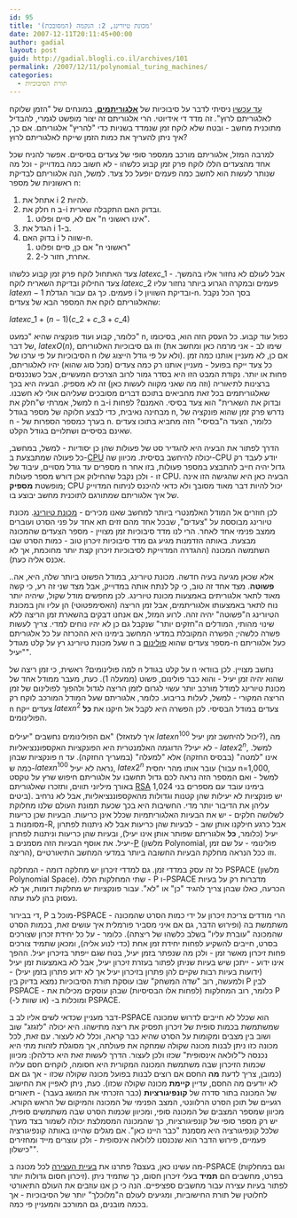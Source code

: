 ```yaml
---
id: 95
title: 'מכונת טיורינג, 2: הנקמה (המסובכת)'
date: 2007-12-11T20:11:45+00:00
author: gadial
layout: post
guid: http://gadial.blogli.co.il/archives/101
permalink: /2007/12/11/polynomial_turing_machines/
categories:
  - תורת הסיבוכיות
---
```

[עד עכשיו](http://www.gadial.net/?p=94) ניסיתי לדבר על סיבוכיות של [**אלגוריתמים**](http://he.wikipedia.org/wiki/%D7%90%D7%9C%D7%92%D7%95%D7%A8%D7%99%D7%AA%D7%9D), במונחים של "הזמן שלוקח לאלגוריתם לרוץ". זה מדד די אידיוטי. הרי אלגוריתם זה יצור מופשט לגמרי, להבדיל מתוכנית מחשב - ובטח שלא לוקח זמן שנמדד בשניות כדי "להריץ" אלגוריתם. אם כך, איך ניתן להעריך את כמות הזמן שייקח לאלגוריתם לרוץ?

למרבה המזל, אלגוריתם מורכב ממספר סופי של צעדים בסיסיים. אפשר להניח שכל אחד מהצעדים הללו לוקח פרק זמן קבוע כלשהו - לא חשוב כמה במדוייק - וכל מה שנותר לעשות הוא לחשב כמה פעמים יופעל כל צעד. למשל, הנה אלגוריתם לבדיקת ראשוניות של מספר n:

  1. אתחל את i להיות 2.
  2. חלק את n ב-i ובדוק האם התקבלה שארית. 
      1. אם לא, סיים ופלוט "n אינו ראשוני".
  3. הגדל את i ב-1.
  4. בדוק האם i שווה ל-n. 
      1. אם כן, סיים ופלוט "n ראשוני"
      2. אחרת, חזור ל-2.

צעד האתחול לוקח פרק זמן קבוע כלשהו $latex c\_1$ - אבל לעולם לא נחזור אליו בהמשך. צעד החילוק ובדיקת השארית לוקח $latex c\_2$ פעמים ובמקרה הגרוע ביותר נחזור עליו $latex n-1$ פעמים. כך גם עבור הגדלת i ובדיקת השוויון ל-n. בסך הכל נקבל שהאלגוריתם לוקח את המספר הבא של צעדים:

$latex c\_1+(n-1)(c\_2+c\_3+c\_4)$

כלומר, קבוע ועוד פונקציה שהיא "כמעט" n, כפול עוד קבוע. כל העסק הזה הוא, בסיכומו של דבר, $latex O(n)$, וזו גם סיבוכיות האלגוריתם (שימו לב - אני מרמה כאן ומחשב את הסיבוכיות על פי ערכו של n ולא על פי גודל הייצוג שלו). אם כן, לא מעניין אותנו כמה זמן כל צעד ייקח בפועל - מעניין אותנו רק כמה צעדים (מכל סוג שהוא) יהיו לאלגוריתם, פחות או יותר. נקודת המבט הזו היא בסדר גמור לרוב הצרכים המעשיים, אבל כשנכנסים ברצינות לתיאוריה (וזה מה שאני מקווה לעשות כאן) זה לא מספיק. הבעיה היא בכך שאלגוריתמים בכל זאת מחביאים בתוכם דברים מסובכים שעליהם אולי לא חשבנו. למשל, אמרתי ש"חלק את n ב-i ובדוק את השארית" הוא צעד בסיסי. האמנם? לפחות מבחינה נאיבית, כדי לבצע חלוקה של מספר בגודל n, נדרש פרק זמן שהוא פונקציה של n - בערך כמספר הספרות של n. כלומר, הצעד ה"בסיסי" הזה מחביא בתוכו צעדים שאינם בסיסיים ושתלויים בגודל הקלט.

הדרך לפתור את הבעיה היא להגדיר סט של פעולות שהן כן יסודיות - למשל, במחשב, כל פעולה שמתבצעת ב-[CPU](http://he.wikipedia.org/wiki/CPU) יכולה להיחשב בסיסית. מכיוון שה-CPU יודע לעבד רק מספרים עד גודל מסויים, עיבוד של n גדול יהיה חייב להתבצע במספר פעולות, בזו אחר זו - ולכן נקבל שהחילוק אכן דורש מספר פעולות CPU. הבעיה כאן היא שהגישה הזו אינה מופשטת **מספיק**; CPU יכול להיות דבר מאוד מסובך ולא כדאי להיכנס לניתוח המדוייק של איך אלגוריתם שמתורגם לתוכנית מחשב יבוצע בו.

לכן חוזרים אל המודל האלמנטרי ביותר למחשב שאנו מכירים - [מכונת טיורינג](http://he.wikipedia.org/wiki/%D7%9E%D7%9B%D7%95%D7%A0%D7%AA_%D7%98%D7%99%D7%95%D7%A8%D7%99%D7%A0%D7%92). מכונת טיורינג מבוססת על "צעדים", שבכל אחד מהם זזים תא אחד על פני הסרט ועוברים ממצב פנימי אחד לאחר. הרי לנו מדד סיבוכיות זמן מצויין - מספר הצעדים שהמכונה מבצעת. באותה הזדמנות מגיע גם מדד סיבוכיות זיכרון טוב - כמות הסרט שבו השתמשה המכונה (ההגדרה המדוייקת לסיבוכיות זיכרון קצת יותר מחוכמת, אך לא אכנס אליה כעת).

אלא שכאן מגיעה בעיה חדשה. מכונת טיורינג, במודל הפשוט ביותר שלה, היא, אה.. **פשוטה**. מצד אחד זה טוב, כי קל לנתח אותה במדוייק, אבל מצד שני זה רע, כי קשה מאוד לתאר אלגוריתים באמצעות מכונת טיורינג. לכן מחפשים מודל שקול, שיהיה יותר נוח לתאר באמצעותו אלגוריתמים, אבל זמן הריצה (האסימפטוטי) הן עליו והן במכונת הטיורינג ה"פשוטה" יהיה זהה. לרוע המזל, אם אנחנו דבקים בהשארת זמן הריצה ללא שינוי מהותי, המודלים ה"חזקים יותר" שנקבל גם כן לא יהיו נוחים למדי. צריך לעשות פשרה כלשהי; הפשרה המקובלת במדעי המחשב בימינו היא ההכרזה על כל אלגוריתם שעל מכונת טיורינג רץ על קלט מגודל n מספר צעדים שהוא [פולינום](http://he.wikipedia.org/wiki/%D7%A4%D7%95%D7%9C%D7%99%D7%A0%D7%95%D7%9D) ב-n כעל אלגוריתם "יעיל".

למה פולינומים? ראשית, כי זמן ריצה של n על קלט בגודל n נחשב מצויין. לכן בוודאי שהוא יהיה זמן יעיל - והוא כבר פולינום, פשוט (ממעלה 1). כעת, מעבר ממודל אחד של מכונת טיורינג למודל מורכב יותר עשוי לגרום לזמן הריצה לגדול ולהפוך לפולינום של זמן הריצה המקורי - למשל, לעלות בריבוע. כלומר, אלגוריתם שעל המודל המורכב לוקח רק n צעדים ייקח $latex n^2$ צעדים במודל הבסיסי. לכן הפשרה היא לקבל אל חיקנו את **כל** הפולינומים.

אם הפולינומים נחשבים "יעילים" (איך לעזאזל $latex n^{100}$ יכול להיחשב זמן יעיל?), מה לא יעיל? הדוגמה האלמנטרית היא הפונקציות האקספוננציאליות - $latex 2^{n}$, למשל. פונקציות שבהן n אינו "למטה" (בבסיס החזקה) אלא "למעלה" (במעריך החזקה). עד כמה ש-$latex n^{100}$ נראה לא יעיל, $latex 2^{n}$ עובר אותו מהר יחסית (עבור n=1,000, למשל - ואם המספר הזה נראה לכם גדול תחשבו על אלגוריתם חיפוש שרץ על טקסט באורך מיליוני תווים, ותזכרו שאלגוריתם [RSA](http://he.wikipedia.org/wiki/RSA) בימינו עובד עם מספרים בני 1,024 ביטים). יש פונקציות לא יעילות שהן קטנות וגדולות מהאקספוננציאליות, אבל לא נרחיב עליהן את הדיבור יותר מדי. החשיבות היא בכך שכעת תמונת העולם שלנו מחלוקת לשלושה חלקים - יש את הבעיות האלגוריתמיות שכלל אינן כריעות. הבעיות שכן כריעות מסומנות ב-R, אבל כרגע חילקנו אותן שוב - לבעיות שהן כריעות אבל לא ניתנות לפתרון יעיל (כלומר, **כל** אלגוריתם שפותר אותן אינו יעיל), ובעיות שהן כריעות וניתנות לפתרון יעיל. את אוסף הבעיות הזה מסמנים ב-[P](http://he.wikipedia.org/wiki/P_%28%D7%9E%D7%93%D7%A2%D7%99_%D7%94%D7%9E%D7%97%D7%A9%D7%91%29) (מלשון Polynomial, פולינומי - על שם זמן הריצה), וזו ככל הנראה מחלקת הבעיות החשובה ביותר במדעי המחשב התיאורטיים.

כל זה עסק במדדי זמן. גם למדדי זיכרון יש מחלקה דומה - המחלקה PSPACE (מלשון Polynomial Space). שתי המחלקות הללו - P ו-PSPACE מדברות רק על בעיות הכרעה, כאלו שבהן צריך להגיד "כן" או "לא". עבור פונקציות יש מחלקות דומות, אך לא נעסוק בהן לעת עתה.

די בבירור, P מוכל ב-PSPACE - הרי מודדים צריכת זיכרון על ידי כמות הסרט שהמכונה משתמשת בה (ופירוש הדבר, גם אם איני מסביר פורמלית איך עושים זאת, בכמות הסרט שהמכונה "עוברת עליו" בשלב כלשהו של ריצתה). כלומר - על כל יחידת זכרון שצורכים בסרט, חייבים להשקיע לפחות יחידת זמן אחת (כדי לנוע אליה), ומכאן שתמיד צורכים פחות זיכרון מאשר זמן - ולכן מה שנפתר בזמן יעיל, בטח שגם ייפתר בזיכרון יעיל. ההפך אינו ידוע - ייתכן שיש בעיות שניתן לפתור בעזרת זיכרון יעיל, אבל לא באמצעות זמן יעיל (ידועות בעיות רבות שקיים להן פתרון בזיכרון יעיל אך לא ידוע פתרון בזמן יעיל) - ולמעשה, רוב "שדה המשחק" שבו עוסקת תורת הסיבוכיות נמצא בדיוק בין P לבין PSPACE - כלומר, רוב המחלקות (לפחות אלו הבסיסיות) שבהן עוסקים מכילות את P ומוכלות ב- (או שוות ל-) PSPACE.

דבר מעניין שכדאי לשים אליו לב ב-PSPACE הוא שכלל לא חייבים לדרוש שמכונה שמשתמשת בכמות סופית של זיכרון תפסיק את ריצה מתישהו. היא יכולה "לזגזג" שוב ושוב בין מצבים ומקומות על הסרט שהיא כבר קראה, וכלל לא לעצור. עם זאת, לכל מכונה כזו ניתן לבנות מכונה שקולה שמחקה את פעולתה, אך מסוגלת לזהות מתי היא נכנסה ל"לולאה אינסופית" שכזו ולכן לעצור. הדרך לעשות זאת היא כדלהלן: מכיוון שכמות הזיכרון שבה משתמשת המכונה המקורית היא חסומה, לוקחים חסם עליה (כמובן, צריך לדעת **מה** החסם אם רוצים לבנות בפועל מכונה שקולה שכזו - אך גם אם לא יודעים מה החסם, עדיין **קיימת** מכונה שקולה שכזו). כעת, ניתן לאפיין את החישוב של המכונה בתור סדרה של **קונפיגורציות** (כבר הזכרתי את המושג בעבר) - תיאורים רגעיים של תוכן הסרט הרלוונטי, המצב הפנימי של המכונה והמיקום של הראש הקורא. מכיוון שמספר המצבים של המכונה סופי, ומכיוון שכמות הסרט שבה משתמשים סופית, יש רק מספר סופי של קונפיגורציות, כך שהמכונה המסמלצת יכולה לשמור בצד מערך שלכל קונפיגורציה היא מסמנת "כבר היינו כאן". אם מגלים שהיינו באותה קונפיגורציה פעמיים, פירוש הדבר הוא שנכנסנו ללולאה אינסופית - ולכן עוצרים מייד ומחזירים "כישלון".

מה עשינו כאן, בעצם? פתרנו את [בעיית העצירה](http://www.gadial.net/?p=64) לכל מכונה ב-PSPACE (וגם במחלקות זיכרון חסום גדולות יותר). בפרט, מחשבים הם **תמיד** בעלי זיכרון חסום, כך שתמיד ניתן לפתור בעיות עצירה עבור מחשבים ספציפיים. הנה כי כן אנו עוזבים את העולם התיאורטי לחלוטין של תורת החישוביות, ומגיעים לעולם ה"מלוכלך" יותר של הסיבוכיות - אך בכמה מובנים, גם המורכב והמעניין פי כמה.